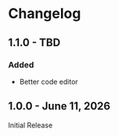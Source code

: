 
# Changelog

## 1.1.0 - TBD

### Added

- Better code editor

## 1.0.0 - June 11, 2026

Initial Release